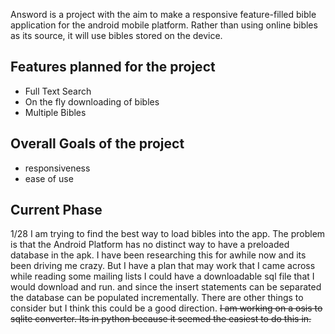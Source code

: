 Answord is a project with the aim to make a responsive feature-filled bible application for the android mobile platform. Rather than using online bibles as its source, it will use bibles stored on the device.
## Features planned for the project ##
  * Full Text Search
  * On the fly downloading of bibles
  * Multiple Bibles
## Overall Goals of the project ##
  * responsiveness
  * ease of use
## Current Phase ##
1/28 I am trying to find the best way to load bibles into the app. The problem is that the Android Platform has no distinct way to have a preloaded database in the apk. I have been researching this for awhile now and its been driving me crazy. But I have a plan that may work that I came across while reading some mailing lists I could have a downloadable sql file that I would download and run. and since the insert statements can be separated the database can be populated incrementally. There are other things to consider but I think this could be a good direction.
~~I am working on a osis to sqlite converter. Its in python because it seemed the easiest to do this in.~~